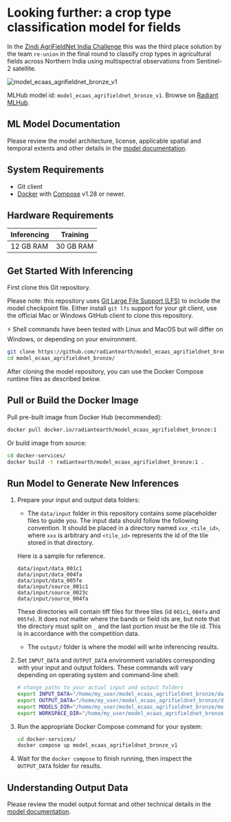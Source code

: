 # Looking further: a crop type classification model for fields

In the [Zindi AgriFieldNet India Challenge](https://zindi.africa/competitions/agrifieldnet-india-challenge)
this was the third place solution by the team `re-union` in the final round to classify crop
types in agricultural fields across Northern India using multispectral
observations from Sentinel-2 satellite.

![model_ecaas_agrifieldnet_bronze_v1](https://radiantmlhub.blob.core.windows.net/frontend-ml-model-images/model_ecaas_agrifieldnet_bronze_v1.png)

MLHub model id: `model_ecaas_agrifieldnet_bronze_v1`. Browse on [Radiant MLHub](https://mlhub.earth/model/model_ecaas_agrifieldnet_bronze_v1).

## ML Model Documentation

Please review the model architecture, license, applicable spatial and temporal extents
and other details in the [model documentation](/docs/index.md).

## System Requirements

* Git client
* [Docker](https://www.docker.com/) with
    [Compose](https://docs.docker.com/compose/) v1.28 or newer.

## Hardware Requirements

|Inferencing|Training|
|-----------|--------|
|12 GB RAM | 30 GB RAM|

## Get Started With Inferencing

First clone this Git repository.

Please note: this repository uses
[Git Large File Support (LFS)](https://git-lfs.github.com/) to include the
model checkpoint file. Either install `git lfs` support for your git client,
use the official Mac or Windows GitHub client to clone this repository.

:zap: Shell commands have been tested with Linux and MacOS but will
differ on Windows, or depending on your environment.

```bash
git clone https://github.com/radiantearth/model_ecaas_agrifieldnet_bronze.git
cd model_ecaas_agrifieldnet_bronze/
```

After cloning the model repository, you can use the Docker Compose runtime
files as described below.

## Pull or Build the Docker Image

Pull pre-built image from Docker Hub (recommended):

```bash
docker pull docker.io/radiantearth/model_ecaas_agrifieldnet_bronze:1
```

Or build image from source:

```bash
cd docker-services/
docker build -t radiantearth/model_ecaas_agrifieldnet_bronze:1 .
```

## Run Model to Generate New Inferences

1. Prepare your input and output data folders:

    * The `data/input` folder in this repository contains some placeholder files to guide you.
    The input data should follow the following convention. It should be placed in a directory named
    `xxx_<tile_id>`,
    where `xxx` is arbitrary and `<tile_id>` represents the id of the tile stored in that directory.

    Here is a sample for reference.

    ```text
    data/input/data_001c1
    data/input/data_004fa
    data/input/data_005fe
    data/input/source_001c1
    data/input/source_0023c
    data/input/source_004fa
    ```

    These directories will contain tiff files for three tiles (id `001c1`,
    `004fa` and `005fe`). It does not matter where the bands or field ids are,
    but note that the directory must split on `_` and the last portion must be
    the tile id. This is in accordance with the competition data.

    * The `output/` folder is where the model will write inferencing results.

2. Set `INPUT_DATA` and `OUTPUT_DATA` environment variables corresponding with
    your input and output folders. These commands will vary depending on operating
    system and command-line shell:

    ```bash
    # change paths to your actual input and output folders
    export INPUT_DATA="/home/my_user/model_ecaas_agrifieldnet_bronze/data/input/"
    export OUTPUT_DATA="/home/my_user/model_ecaas_agrifieldnet_bronze/data/output/"
    export MODELS_DIR="/home/my_user/model_ecaas_agrifieldnet_bronze/models"
    export WORKSPACE_DIR="/home/my_user/model_ecaas_agrifieldnet_bronze/workspace"
    ```

3. Run the appropriate Docker Compose command for your system:

    ```bash
    cd docker-services/
    docker compose up model_ecaas_agrifieldnet_bronze_v1
    ```

4. Wait for the `docker compose` to finish running, then inspect the
`OUTPUT_DATA` folder for results.

## Understanding Output Data

Please review the model output format and other technical details in the [model
documentation](/docs/index.md).
